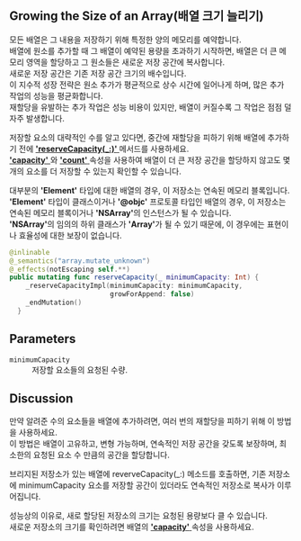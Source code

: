<h2>Growing the Size of an Array(배열 크기 늘리기)</h2>
<p>
    모든 배열은 그 내용을 저장하기 위해 특정한 양의 메모리를 예약합니다.<br>
    배열에 원소를 추가할 때 그 배열이 예약된 용량을 초과하기 시작하면, 배열은 더 큰 메모리 영역을 할당하고 그 원소들은 새로운 저장 공간에 복사합니다.<br>
    새로운 저장 공간은 기존 저장 공간 크기의 배수입니다.<br>
    이 지수적 성장 전략은 원소 추가가 평균적으로 상수 시간에 일어나게 하며, 많은 추가 작업의 성능을 평균화합니다.<br>
    재할당을 유발하는 추가 작업은 성능 비용이 있지만, 배열이 커질수록 그 작업은 점점 덜 자주 발생합니다.<br>
</p>

<p>
    저장할 요소의 대략적인 수를 알고 있다면, 중간에 재할당을 피하기 위해 배열에 추가하기 전에 
    <a href="https://developer.apple.com/documentation/swift/array/reservecapacity(_:)-5cknc">
        <strong>'reserveCapacity(_:)'</strong>
    </a> 메서드를 사용하세요.
    <br>
    <a href="https://developer.apple.com/documentation/swift/array/capacity">
        <strong>'capacity'</strong>
    </a>와
    <a href="https://developer.apple.com/documentation/swift/array/count">
        <strong>'count'</strong>
    </a> 속성을 사용하여 배열이 더 큰 저장 공간을 할당하지 않고도 몇 개의 요소를 더 저장할 수 있는지 확인할 수 있습니다.
    <br>
</p>

<p>
    대부분의 <strong>'Element'</strong> 타입에 대한 배열의 경우, 이 저장소는 연속된 메모리 블록입니다.<br>
    <strong>'Element'</strong> 타입이 클래스이거나 <strong>'@objc'</strong> 프로토콜 타입인 배열의 경우, 이 저장소는 연속된 메모리 블록이거나 <strong>'NSArray'</strong>의 인스턴스가 될 수 있습니다.<br>
    <strong>'NSArray'</strong>의 임의의 하위 클래스가 <strong>'Array'</strong>가 될 수 있기 때문에, 이 경우에는 표현이나 효율성에 대한 보장이 없습니다.
</p>

```swift
@inlinable
@_semantics("array.mutate_unknown")
@_effects(notEscaping self.**)
public mutating func reserveCapacity(_ minimumCapacity: Int) {
    _reserveCapacityImpl(minimumCapacity: minimumCapacity,
                         growForAppend: false)
    _endMutation()
  }
```

<h2>Parameters</h2>
<dl>
    <dt>
        <code>minimumCapacity</code>
    </dt>
    <dd>저장할 요소들의 요청된 수량.</dd>
</dl>

<h2>Discussion</h2>
<p>
    만약 알려준 수의 요소들을 배열에 추가하려면, 여러 번의 재할당을 피하기 위해 이 방법을 사용하세요.<br>
    이 방법은 배열이 고유하고, 변형 가능하며, 연속적인 저장 공간을 갖도록 보장하며, 최소한의 요청된 요소 수 만큼의 공간을 할당합니다.    
</p>

<p>
    브리지된 저장소가 있는 배열에 reverveCapacity(_:) 메소드를 호출하면, 기존 저장소에 minimumCapacity 요소를 저장할 공간이 있더라도 연속적인 저장소로 복사가 이루어집니다.
</p>

<p>
    성능상의 이유로, 새로 할당된 저장소의 크기는 요청된 용량보다 클 수 있습니다.<br>
    새로운 저장소의 크기를 확인하려면 배열의 
    <a href="https://developer.apple.com/documentation/swift/array/capacity">
        <strong>'capacity'</strong>
    </a>속성을 사용하세요.
</p>
